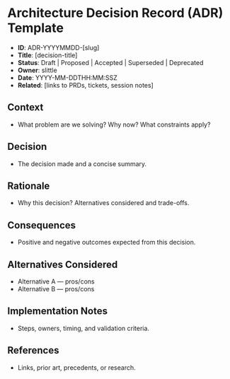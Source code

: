 # Architecture Decision Record (ADR) Template

- **ID**: ADR-YYYYMMDD-[slug]
- **Title**: [decision-title]
- **Status**: Draft | Proposed | Accepted | Superseded | Deprecated
- **Owner**: slittle
- **Date**: YYYY-MM-DDTHH:MM:SSZ
- **Related**: [links to PRDs, tickets, session notes]

## Context

- What problem are we solving? Why now? What constraints apply?

## Decision

- The decision made and a concise summary.

## Rationale

- Why this decision? Alternatives considered and trade-offs.

## Consequences

- Positive and negative outcomes expected from this decision.

## Alternatives Considered

- Alternative A — pros/cons
- Alternative B — pros/cons

## Implementation Notes

- Steps, owners, timing, and validation criteria.

## References

- Links, prior art, precedents, or research.
